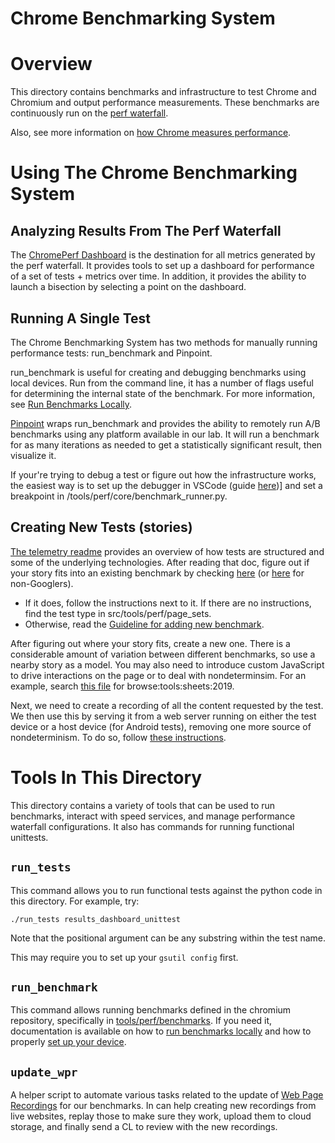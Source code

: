 <!-- Copyright 2020 The Chromium Authors
     Use of this source code is governed by a BSD-style license that can be
     found in the LICENSE file.
-->

# Chrome Benchmarking System

# Overview

This directory contains benchmarks and infrastructure to test Chrome and
Chromium and output performance measurements. These benchmarks are continuously
run on the [perf waterfall](https://ci.chromium.org/p/chrome/g/chrome.perf/console).

Also, see more information on [how Chrome measures performance](/docs/speed/how_does_chrome_measure_performance.md).

# Using The Chrome Benchmarking System

## Analyzing Results From The Perf Waterfall

The [ChromePerf Dashboard](https://chromeperf.appspot.com/) is the destination
for all metrics generated by the perf waterfall. It provides tools to set up a
dashboard for performance of a set of tests + metrics over time. In addition, it
provides the ability to launch a bisection by selecting a point on the
dashboard.

## Running A Single Test

The Chrome Benchmarking System has two methods for manually running performance tests:
run_benchmark and Pinpoint.

run_benchmark is useful for creating and debugging benchmarks using local
devices. Run from the command line, it has a number of flags useful for
determining the internal state of the benchmark. For more information, see
[Run Benchmarks Locally](https://chromium.googlesource.com/catapult.git/+/HEAD/telemetry/docs/run_benchmarks_locally.md).

[Pinpoint](https://pinpoint-dot-chromeperf.appspot.com/) wraps run_benchmark and
provides the ability to remotely run A/B benchmarks using any platform available
in our lab. It will run a benchmark for as many iterations as needed to get a
statistically significant result, then visualize it.

If your're trying to debug a test or figure out how the infrastructure works,
the easiest way is to set up the debugger in VSCode (guide
[here](../../docs/vscode_python.md))] and set a breakpoint in
/tools/perf/core/benchmark_runner.py.

## Creating New Tests (stories)

[The telemetry readme](https://chromium.googlesource.com/catapult.git/+/HEAD/telemetry)
provides an overview of how tests are structured and some of the underlying
technologies. After reading that doc, figure out if your story fits into an
existing benchmark by checking
[here](https://goto.google.com/chrome-benchmarking-sheet) (or
[here](https://bit.ly/chrome-benchmarks) for non-Googlers).

* If it does, follow the instructions next to it. If there are no instructions,
  find the test type in src/tools/perf/page_sets.
* Otherwise, read the [Guideline for adding new benchmark](https://docs.google.com/document/d/1ni2MIeVnlH4bTj4yvEDMVNxgL73PqK_O9_NUm3NW3BA/edit).

After figuring out where your story fits, create a new one. There is a
considerable amount of variation between different benchmarks, so use a nearby
story as a model. You may also need to introduce custom JavaScript to drive
interactions on the page or to deal with nondeterminsim. For an example, search
[this file](https://source.chromium.org/chromium/chromium/src/+/main:tools/perf/page_sets/system_health/browsing_stories.py?q=browsing_stories.py&ss=chromium)
for browse:tools:sheets:2019.

Next, we need to create a recording of all the content requested by the test. We then use this by serving it from a web server running on either the test device or a host device (for Android tests), removing one more source of nondeterminism. To do so, follow [these instructions](https://source.chromium.org/chromium/chromium/src/+/main:tools/perf/recording_benchmarks.md).

# Tools In This Directory

This directory contains a variety of tools that can be used to run benchmarks,
interact with speed services, and manage performance waterfall configurations.
It also has commands for running functional unittests.

## `run_tests`

This command allows you to run functional tests against the python code in this
directory. For example, try:

```
./run_tests results_dashboard_unittest
```

Note that the positional argument can be any substring within the test name.

This may require you to set up your `gsutil config` first.

## `run_benchmark`

This command allows running benchmarks defined in the chromium repository,
specifically in [tools/perf/benchmarks][benchmarks_dir]. If you need it,
documentation is available on how to [run benchmarks locally][run_locally] and
how to properly [set up your device][device_setup].

[benchmarks_dir]: https://cs.chromium.org/chromium/src/tools/perf/benchmarks/
[run_locally]: https://chromium.googlesource.com/catapult.git/+/HEAD/telemetry/docs/run_benchmarks_locally.md
[device_setup]: https://source.chromium.org/chromium/chromium/src/+/main:docs/speed/benchmark/telemetry_device_setup.md

## `update_wpr`

A helper script to automate various tasks related to the update of
[Web Page Recordings][wpr] for our benchmarks. In can help creating new
recordings from live websites, replay those to make sure they work, upload them
to cloud storage, and finally send a CL to review with the new recordings.

[wpr]: https://github.com/catapult-project/catapult/tree/master/web_page_replay_go